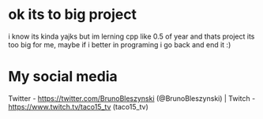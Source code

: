 # ok its to big project 
i know its kinda yajks but im lerning cpp like 0.5 of year and thats project its too big for me, maybe if i better in programing i go back and end it :)

# My social media
  Twitter - https://twitter.com/BrunoBleszynski (@BrunoBleszynski) | Twitch - https://www.twitch.tv/taco15_tv (taco15_tv)
  
